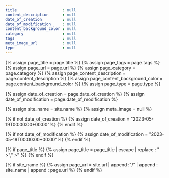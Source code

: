```yaml
---
title                    : null
content_description      : null
date_of_creation         : null
date_of_modification     : null
content_background_color : null
category                 : null
tags                     : null
meta_image_url           : null
type                     : null
---
```


<!-- LIQUID HEAD -->

<!--   DECLARATION -->

{% assign page_title                    = page.title %}
{% assign page_tags                     = page.tags %}
{% assign page_url                      = page.url %}
{% assign page_category                 = page.category %}
{% assign page_content_description      = page.content_description %}
{% assign page_content_background_color = page.content_background_color %}
{% assign page_type                     = page.type %}

{% assign date_of_creation     = page.date_of_creation %}
{% assign date_of_modification = page.date_of_modification %}

{% assign site_name            = site.name %}
{% assign meta_image           = null %}

<!--   INITILISATION -->

<!-- default date
-->
{% if not date_of_creation %}
{% assign date_of_creation      = "2023-05-19T00:00:00+00:00"%}
{% endif %}

{% if not date_of_modification %}
{% assign date_of_modification  = "2023-05-19T00:00:00+00:00"%}
{% endif %}

<!-- TITLE
-->
{% if page_title %}
{% assign page_title = page_title | escape | replace : " &gt;","&nbsp;&gt;" %}
{% endif %}

<!-- PAGE URL
-->
{% if site_name %}
{% assign page_url = site.url | append :"/" | append : site_name | append : page.url %}
{% endif %}
